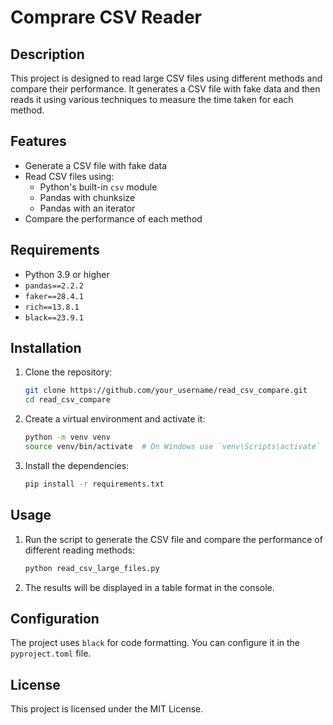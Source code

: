 # Comprare CSV Reader

## Description

This project is designed to read large CSV files using different methods and compare their performance. It generates a CSV file with fake data and then reads it using various techniques to measure the time taken for each method.

## Features

- Generate a CSV file with fake data
- Read CSV files using:
  - Python's built-in `csv` module
  - Pandas with chunksize
  - Pandas with an iterator
- Compare the performance of each method

## Requirements

- Python 3.9 or higher
- `pandas==2.2.2`
- `faker==28.4.1`
- `rich==13.8.1`
- `black==23.9.1`

## Installation

1. Clone the repository:
    ```sh
    git clone https://github.com/your_username/read_csv_compare.git
    cd read_csv_compare
    ```

2. Create a virtual environment and activate it:
    ```sh
    python -m venv venv
    source venv/bin/activate  # On Windows use `venv\Scripts\activate`
    ```

3. Install the dependencies:
    ```sh
    pip install -r requirements.txt
    ```

## Usage

1. Run the script to generate the CSV file and compare the performance of different reading methods:
    ```sh
    python read_csv_large_files.py
    ```

2. The results will be displayed in a table format in the console.

## Configuration

The project uses `black` for code formatting. You can configure it in the `pyproject.toml` file.

## License

This project is licensed under the MIT License.